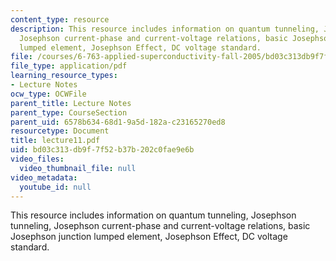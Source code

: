 ```yaml
---
content_type: resource
description: This resource includes information on quantum tunneling, Josephson tunneling,
  Josephson current-phase and current-voltage relations, basic Josephson junction
  lumped element, Josephson Effect, DC voltage standard.
file: /courses/6-763-applied-superconductivity-fall-2005/bd03c313db9f7f52b37b202c0fae9e6b_lecture11.pdf
file_type: application/pdf
learning_resource_types:
- Lecture Notes
ocw_type: OCWFile
parent_title: Lecture Notes
parent_type: CourseSection
parent_uid: 6578b634-68d1-9a5d-182a-c23165270ed8
resourcetype: Document
title: lecture11.pdf
uid: bd03c313-db9f-7f52-b37b-202c0fae9e6b
video_files:
  video_thumbnail_file: null
video_metadata:
  youtube_id: null
---
```

This resource includes information on quantum tunneling, Josephson tunneling, Josephson current-phase and current-voltage relations, basic Josephson junction lumped element, Josephson Effect, DC voltage standard.